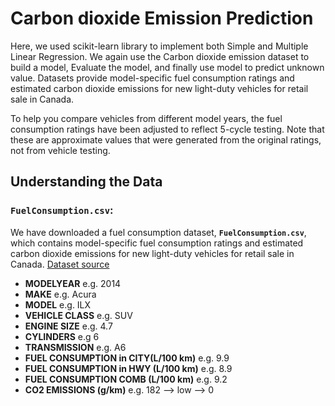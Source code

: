 # Carbon dioxide Emission Prediction

Here, we used scikit-learn library to implement both Simple and Multiple Linear Regression. We again use the Carbon dioxide emission dataset to build a model, Evaluate the model, and finally use model to predict unknown value. Datasets provide model-specific fuel consumption ratings and estimated carbon dioxide emissions for new light-duty vehicles for retail sale in Canada.

To help you compare vehicles from different model years, the fuel consumption ratings have been adjusted to reflect 5-cycle testing. Note that these are approximate values that were generated from the original ratings, not from vehicle testing.

## Understanding the Data

### `FuelConsumption.csv`:

We have downloaded a fuel consumption dataset, **`FuelConsumption.csv`**, which contains model-specific fuel consumption ratings and estimated carbon dioxide emissions for new light-duty vehicles for retail sale in Canada. [Dataset source](http://open.canada.ca/data/en/dataset/98f1a129-f628-4ce4-b24d-6f16bf24dd64?utm_medium=Exinfluencer&utm_source=Exinfluencer&utm_content=000026UJ&utm_term=10006555&utm_id=NA-SkillsNetwork-Channel-SkillsNetworkCoursesIBMDeveloperSkillsNetworkML0101ENSkillsNetwork20718538-2022-01-01)

*   **MODELYEAR** e.g. 2014
*   **MAKE** e.g. Acura
*   **MODEL** e.g. ILX
*   **VEHICLE CLASS** e.g. SUV
*   **ENGINE SIZE** e.g. 4.7
*   **CYLINDERS** e.g 6
*   **TRANSMISSION** e.g. A6
*   **FUEL CONSUMPTION in CITY(L/100 km)** e.g. 9.9
*   **FUEL CONSUMPTION in HWY (L/100 km)** e.g. 8.9
*   **FUEL CONSUMPTION COMB (L/100 km)** e.g. 9.2
*   **CO2 EMISSIONS (g/km)** e.g. 182   --> low --> 0
